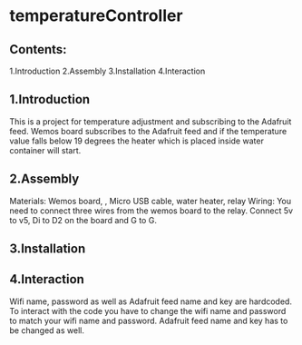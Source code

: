# temperatureController

## Contents: 
1.Introduction
2.Assembly
3.Installation
4.Interaction

## 1.Introduction
This is a project for temperature adjustment and subscribing to the Adafruit feed. Wemos board subscribes to the Adafruit feed and if the temperature value falls below 19 degrees the heater which is placed inside water container will start.

## 2.Assembly
Materials: Wemos board, , Micro USB cable, water heater, relay
Wiring: You need to connect three wires from the wemos board to the relay. Connect 5v to v5, Di to D2 on the board and G to G.


## 3.Installation

## 4.Interaction
Wifi name, password as well as Adafruit feed name and key are hardcoded.
To interact with the code you have to change the wifi name and password to match your wifi name and password. Adafruit feed name and key has to be changed as well.
